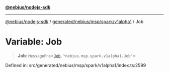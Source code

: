 [**@nebius/nodejs-sdk**](../../../../../../README.md)

***

[@nebius/nodejs-sdk](../../../../../../README.md) / [generated/nebius/msp/spark/v1alpha1](../README.md) / Job

# Variable: Job

> **Job**: `MessageFns`\<[`Job`](../interfaces/Job.md), `"nebius.msp.spark.v1alpha1.Job"`\>

Defined in: src/generated/nebius/msp/spark/v1alpha1/index.ts:2599
